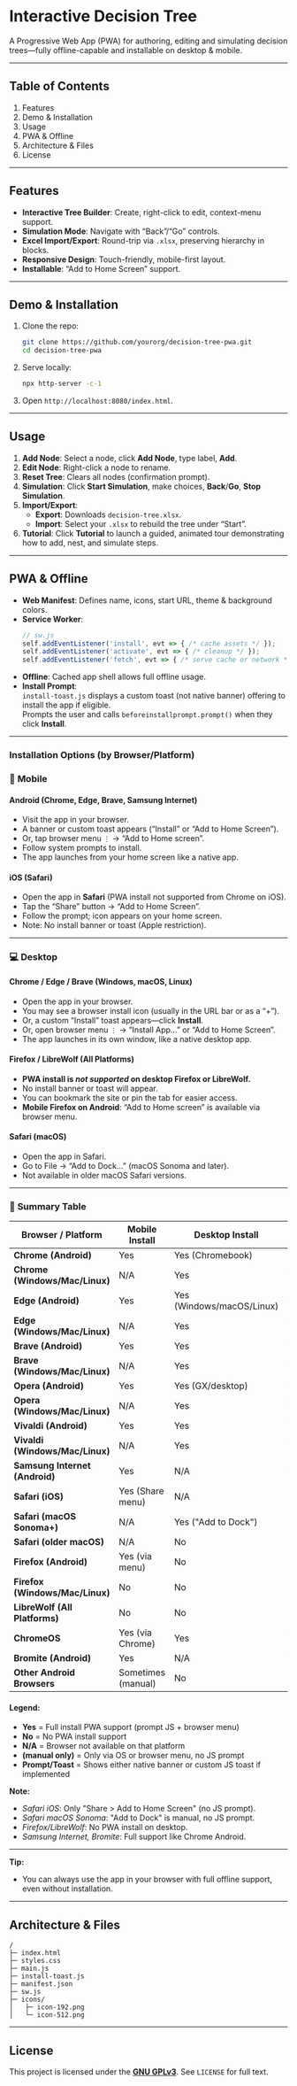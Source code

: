 # Interactive Decision Tree

A Progressive Web App (PWA) for authoring, editing and simulating decision trees—fully offline-capable and installable on desktop & mobile.

---

## Table of Contents

1. Features  
2. Demo & Installation  
3. Usage  
4. PWA & Offline  
5. Architecture & Files  
6. License  

---

## Features

- **Interactive Tree Builder**: Create, right-click to edit, context-menu support.  
- **Simulation Mode**: Navigate with “Back”/“Go” controls.  
- **Excel Import/Export**: Round-trip via `.xlsx`, preserving hierarchy in blocks.  
- **Responsive Design**: Touch-friendly, mobile-first layout.  
- **Installable**: “Add to Home Screen” support.  

---

## Demo & Installation

1. Clone the repo:  
   ```bash
   git clone https://github.com/yourorg/decision-tree-pwa.git
   cd decision-tree-pwa
   ```  
2. Serve locally:  
   ```bash
   npx http-server -c-1
   ```  
3. Open `http://localhost:8080/index.html`.

---

## Usage

1. **Add Node**: Select a node, click **Add Node**, type label, **Add**.  
2. **Edit Node**: Right-click a node to rename.  
3. **Reset Tree**: Clears all nodes (confirmation prompt).  
4. **Simulation**: Click **Start Simulation**, make choices, **Back**/**Go**, **Stop Simulation**.  
5. **Import/Export**:  
   - **Export**: Downloads `decision-tree.xlsx`.  
   - **Import**: Select your `.xlsx` to rebuild the tree under “Start”.  
6. **Tutorial**: Click **Tutorial** to launch a guided, animated tour demonstrating how to add, nest, and simulate steps.

---

## PWA & Offline

- **Web Manifest**: Defines name, icons, start URL, theme & background colors.  
- **Service Worker**:  
  ```js
  // sw.js
  self.addEventListener('install', evt => { /* cache assets */ });
  self.addEventListener('activate', evt => { /* cleanup */ });
  self.addEventListener('fetch', evt => { /* serve cache or network */ });
  ```  
- **Offline**: Cached app shell allows full offline usage.
- **Install Prompt**:  
  `install-toast.js` displays a custom toast (not native banner) offering to install the app if eligible.  
  Prompts the user and calls `beforeinstallprompt.prompt()` when they click **Install**.

---

### Installation Options (by Browser/Platform)

### 📱 **Mobile**

#### **Android (Chrome, Edge, Brave, Samsung Internet)**
- Visit the app in your browser.
- A banner or custom toast appears (“Install” or “Add to Home Screen”).
- Or, tap browser menu `⋮` → “Add to Home screen”.
- Follow system prompts to install.  
- The app launches from your home screen like a native app.

#### **iOS (Safari)**
- Open the app in **Safari** (PWA install not supported from Chrome on iOS).
- Tap the “Share” button → “Add to Home Screen”.
- Follow the prompt; icon appears on your home screen.
- Note: No install banner or toast (Apple restriction).

---

### 💻 **Desktop**

#### **Chrome / Edge / Brave (Windows, macOS, Linux)**
- Open the app in your browser.
- You may see a browser install icon (usually in the URL bar or as a “+”).
- Or, a custom “Install” toast appears—click **Install**.
- Or, open browser menu `⋮` → “Install App…” or “Add to Home Screen”.
- The app launches in its own window, like a native desktop app.

#### **Firefox / LibreWolf (All Platforms)**
- **PWA install is *not supported* on desktop Firefox or LibreWolf.**
- No install banner or toast will appear.
- You can bookmark the site or pin the tab for easier access.
- **Mobile Firefox on Android**: “Add to Home screen” is available via browser menu.

#### **Safari (macOS)**
- Open the app in Safari.
- Go to File → “Add to Dock…” (macOS Sonoma and later).
- Not available in older macOS Safari versions.

---

### 📝 **Summary Table**

| Browser / Platform               | Mobile Install                | Desktop Install                | Prompt/Toast      |
|----------------------------------|-------------------------------|-------------------------------|-------------------|
| **Chrome (Android)**             | Yes                           | Yes (Chromebook)              | Yes               |
| **Chrome (Windows/Mac/Linux)**   | N/A                           | Yes                           | Yes               |
| **Edge (Android)**               | Yes                           | Yes (Windows/macOS/Linux)     | Yes               |
| **Edge (Windows/Mac/Linux)**     | N/A                           | Yes                           | Yes               |
| **Brave (Android)**              | Yes                           | Yes                           | Yes               |
| **Brave (Windows/Mac/Linux)**    | N/A                           | Yes                           | Yes               |
| **Opera (Android)**              | Yes                           | Yes (GX/desktop)              | Yes               |
| **Opera (Windows/Mac/Linux)**    | N/A                           | Yes                           | Yes               |
| **Vivaldi (Android)**            | Yes                           | Yes                           | Yes               |
| **Vivaldi (Windows/Mac/Linux)**  | N/A                           | Yes                           | Yes               |
| **Samsung Internet (Android)**   | Yes                           | N/A                           | Yes               |
| **Safari (iOS)**                 | Yes (Share menu)              | N/A                           | No (manual only)  |
| **Safari (macOS Sonoma+)**       | N/A                           | Yes ("Add to Dock")           | No (manual only)  |
| **Safari (older macOS)**         | N/A                           | No                            | No                |
| **Firefox (Android)**            | Yes (via menu)                | No                            | No                |
| **Firefox (Windows/Mac/Linux)**  | No                            | No                            | No                |
| **LibreWolf (All Platforms)**    | No                            | No                            | No                |
| **ChromeOS**                     | Yes (via Chrome)              | Yes                           | Yes               |
| **Bromite (Android)**            | Yes                           | N/A                           | Yes               |
| **Other Android Browsers**       | Sometimes (manual)            | No                            | Sometimes         |

#### **Legend:**
- **Yes** = Full install PWA support (prompt JS + browser menu)
- **No** = No PWA install support
- **N/A** = Browser not available on that platform
- **(manual only)** = Only via OS or browser menu, no JS prompt
- **Prompt/Toast** = Shows either native banner or custom JS toast if implemented

**Note:**  
- *Safari iOS*: Only "Share > Add to Home Screen" (no JS prompt).  
- *Safari macOS Sonoma*: "Add to Dock" is manual, no JS prompt.  
- *Firefox/LibreWolf*: No PWA install on desktop.  
- *Samsung Internet, Bromite*: Full support like Chrome Android.

---

**Tip:**  
- You can always use the app in your browser with full offline support, even without installation.

---

## Architecture & Files

```
/
├─ index.html
├─ styles.css
├─ main.js
├─ install-toast.js
├─ manifest.json
├─ sw.js
├─ icons/
│   ├─ icon-192.png
│   └─ icon-512.png
```

---

## License

This project is licensed under the **[GNU GPLv3](https://www.gnu.org/licenses/gpl-3.0.en.html)**.
See `LICENSE` for full text.
